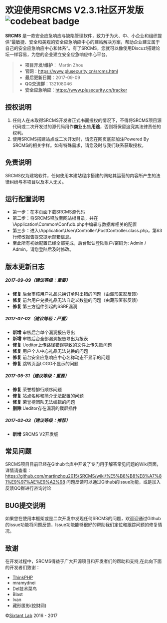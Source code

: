 # 欢迎使用SRCMS V2.3.1社区开发版 ![codebeat badge](https://codebeat.co/badges/67e58b6d-bc89-4f22-ba8f-7668a9c15c5a)

**SRCMS** 是一款安全应急响应与缺陷管理软件，致力于为大、中、小企业和组织提供“最敏捷、安全和美观的安全应急响应中心的建站解决方案，帮助企业建立属于自己的安全应急响应中心和体系”。有了SRCMS，您就可以像使用Discuz!搭建论坛一样容易，为您的企业建立安全应急响应中心平台。

> * **项目开发/维护**： Martin Zhou
> * **官网**：https://www.plusecurity.cn/srcms.html
> * **最后更新日期**：2017-09-09
> * **QQ交流群**：132108046
> * **安全应急响应**：https://www.plusecurity.cn/tracker


## 授权说明
1. 任何人在未取得SRCMS开发者正式书面授权的情况下，不得将SRCMS项目源代码或二次开发过的源代码用作**商业**出售**用途**，否则将保留追究其法律责任的权利。 
2. 使用SRCMS搭建站点或二次开发时，请您在网页底部加注Powered By SRCMS的相关字样。如有特殊需求，请您及时与我们联系获取授权。


## 免责说明
SRCMS仅为建站软件，任何使用本建站程序搭建的网站其运营的内容所产生的法律纠纷与本项目以及本人无关。


## 运行配置说明
* 第一步：在本页面下载SRCMS源代码
* 第二步：将SRCMS释放至网站根目录，并在\Application\Common\Conf\db.php中编辑与数据库相关的配置
* 第三步：进入\Application\User\Controller\PostController.class.php，第63行修改报告提交提示邮箱信息。
* 至此所有初始配置已经全部完成，后台默认登陆账户/密码为: Admin / Admin，请您登陆后及时修改。


## 版本更新日志

##### 2017-09-09（建议等级：重要）
* **修复** 后台审核用户礼品兑换订单时出错的问题（由藏形匿影反馈）
* **修复** 前台用户兑换礼品无法自定义数量的问题（由藏形匿影反馈）
* **修复** 第三方组件引起的SSRF漏洞

##### 2017-07-02（建议等级：严重）
* **新增** 审核后台单个漏洞报告导出
* **新增** 审核后台全部漏洞报告导出为报表
* **修复** Ueditor上传路径错误导致的文件上传失败问题
* **修复** 用户个人中心礼品无法兑换的问题
* **修复** 前台安全应急响应中心名称动态不显示的问题
* **修复** 跳转页面LOGO不显示的问题

##### 2017-05-31（建议等级：重要）
* **修复** 荣誉榜排行顺序问题
* **修复** 站点名称和简介无法配置的问题
* **修复** 荣誉榜团队无法编辑的问题
* **删除** Ueditor存在漏洞的截屏插件

##### 2017-02-03（建议等级：推荐）
* **新增** SRCMS V2开发版

## 常见问题
SRCMS项目目前已经在Github仓库中开设了专门用于解答常见问题的Wiki页面，详情请查看：
https://github.com/martinzhou2015/SRCMS/wiki/%E5%B8%B8%E8%A7%81%E9%97%AE%E9%A2%98
问题反馈可以通过Github的Issue功能，或是加入反馈QQ群进行咨询讨论

## BUG提交说明
如果您在使用本框架或是二次开发中发现任何SRCMS的问题，欢迎迎通过Github的issue功能将问题反馈，Issue功能能够很好的帮助我们定位和跟踪问题的修复情况。 

## 致谢
在开发过程中，SRCMS得益于广大开源项目和开发者们的帮助和支持,在此向下面的开发者们致谢：
* [ThinkPHP](http://www.thinkphp.cn/)
* mramydnei
* Del技术菜鸟
* Blast
* Ivan
* 藏形匿影(挖财网)

&copy;<a href="https://github.com/sixtant" target="_blank">Sixtant Lab</a> 2016 - 2017
